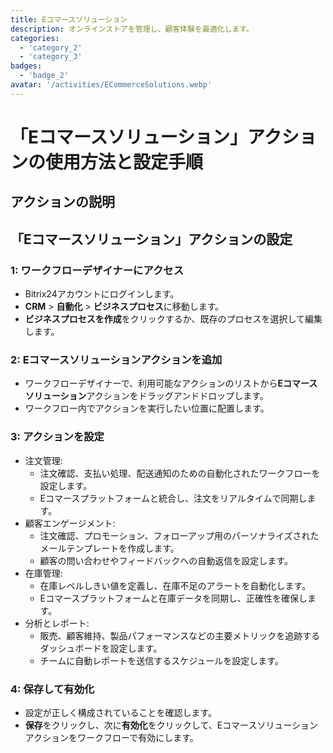 ```yaml
---
title: Eコマースソリューション
description: オンラインストアを管理し、顧客体験を最適化します。
categories: 
  - 'category_2'
  - 'category_3'
badges: 
  - 'badge_2'
avatar: '/activities/ECommerceSolutions.webp'
---
```

# 「Eコマースソリューション」アクションの使用方法と設定手順

## アクションの説明

## **「Eコマースソリューション」アクションの設定**

### 1: ワークフローデザイナーにアクセス
- Bitrix24アカウントにログインします。
- **CRM** > **自動化** > **ビジネスプロセス**に移動します。
- **ビジネスプロセスを作成**をクリックするか、既存のプロセスを選択して編集します。

### 2: Eコマースソリューションアクションを追加
- ワークフローデザイナーで、利用可能なアクションのリストから**Eコマースソリューション**アクションをドラッグアンドドロップします。
- ワークフロー内でアクションを実行したい位置に配置します。

### 3: アクションを設定
- 注文管理:
  - 注文確認、支払い処理、配送通知のための自動化されたワークフローを設定します。
  - Eコマースプラットフォームと統合し、注文をリアルタイムで同期します。
- 顧客エンゲージメント:
  - 注文確認、プロモーション、フォローアップ用のパーソナライズされたメールテンプレートを作成します。
  - 顧客の問い合わせやフィードバックへの自動返信を設定します。
- 在庫管理:
  - 在庫レベルしきい値を定義し、在庫不足のアラートを自動化します。
  - Eコマースプラットフォームと在庫データを同期し、正確性を確保します。
- 分析とレポート:
  - 販売、顧客維持、製品パフォーマンスなどの主要メトリックを追跡するダッシュボードを設定します。
  - チームに自動レポートを送信するスケジュールを設定します。

### 4: 保存して有効化
- 設定が正しく構成されていることを確認します。
- **保存**をクリックし、次に**有効化**をクリックして、Eコマースソリューションアクションをワークフローで有効にします。